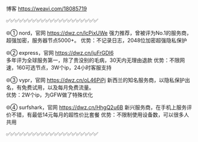 博客 https://weavi.com/18085719

✅✅✅✅✅✅✅✅✅✅✅✅✅✅✅✅✅✅✅✅✅

🌐① nord，官网   https://dwz.cn/lcPixUWe
强力推荐，曾被评为No.1的服务商，超强加密，服务器节点5000+。 
优势：不记录日志，2048位加密超强隐私保护

🌐② express，官网   https://dwz.cn/juFrGDl6  
多年评为全球服务第一，除了贵没别的毛病，30天内无理由退款
优势：不限网速，160可选节点，3W个ip，24小时客服支持

🌐③ vypr，官网   https://dwz.cn/oL46PiPj
新西兰的知名服务商，以隐私保护出名，有免费试用，以及每月免费流量。  
优势：2W个ip，为GFW做了特殊优化

🌐④ surfshark，官网   https://dwz.cn/HhgQ2u6B
 新兴服务商，在手机上服务评价不错，有最低14元每月的超性价比套餐
优势：不限制使用设备数，可以很多人共用

✅✅✅✅✅✅✅✅✅✅✅✅✅✅✅✅✅✅✅✅✅
